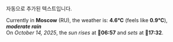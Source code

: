 
자동으로 추가된 텍스트입니다.

<!--START_SECTION:weather:moscow-->
Currently in **Moscow** (RU), the weather is: **4.6°C** (feels like **0.9°C**), ***moderate rain***<br/>
On *October 14, 2025*, the *sun rises* at 🌅**06:57** and *sets* at 🌇**17:32**.
<!--END_SECTION:weather-->
